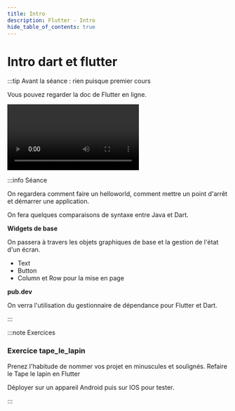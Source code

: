 ```yaml
---
title: Intro
description: Flutter - Intro
hide_table_of_contents: true
---
```


# Intro dart et flutter

<Row>

<Column>

:::tip Avant la séance : rien puisque premier cours

Vous pouvez regarder la doc de Flutter en ligne.

<Video url="https://youtu.be/TCeb8En8J90" />

<Video url="https://youtu.be/Xf5DL_il-ck" />

**[code](https://github.com/departement-info-cem/5N6-mobile-2-Nouveau/tree/main/code/tape_le_lapin_flutter)**

:::

</Column>

<Column>

:::info Séance

On regardera comment faire un helloworld, comment mettre un point d'arrêt et démarrer une application.

On fera quelques comparaisons de syntaxe entre Java et Dart.

**Widgets de base**

On passera à travers les objets graphiques de base et la gestion de l'état d'un écran.

- Text
- Button
- Column et Row pour la mise en page

**pub.dev**

On verra l'utilisation du gestionnaire de dépendance pour Flutter et Dart.

:::

</Column>

</Row>

:::note Exercices

### Exercice tape_le_lapin

Prenez l'habitude de nommer vos projet en minuscules et soulignés. Refaire le Tape le lapin en Flutter

Déployer sur un appareil Android puis sur IOS pour tester.

:::

